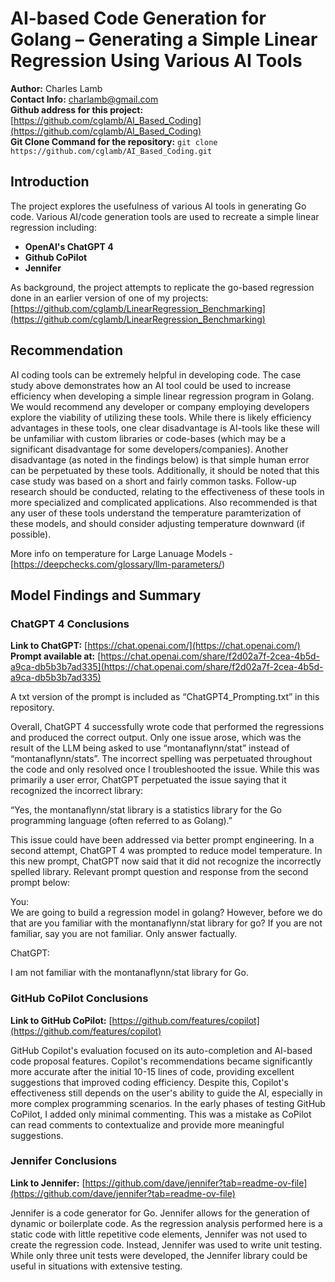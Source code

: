 # AI-based Code Generation for Golang – Generating a Simple Linear Regression Using Various AI Tools

**Author:** Charles Lamb  
**Contact Info:** charlamb@gmail.com  
**Github address for this project:** [https://github.com/cglamb/AI_Based_Coding](https://github.com/cglamb/AI_Based_Coding)  
**Git Clone Command for the repository:** `git clone https://github.com/cglamb/AI_Based_Coding.git`

## Introduction

The project explores the usefulness of various AI tools in generating Go code. Various AI/code generation tools are used to recreate a simple linear regression including:

- **OpenAI's ChatGPT 4**
- **Github CoPilot**
- **Jennifer**  

As background, the project attempts to replicate the go-based regression done in an earlier version of one of my projects: [https://github.com/cglamb/LinearRegression_Benchmarking](https://github.com/cglamb/LinearRegression_Benchmarking)

## Recommendation

AI coding tools can be extremely helpful in developing code. The case study above demonstrates how an AI tool could be used to increase efficiency when developing a simple linear regression program in Golang. We would recommend any developer or company employing developers explore the viability of utilizing these tools. While there is likely efficiency advantages in these tools, one clear disadvantage is AI-tools like these will be unfamiliar with custom libraries or code-bases (which may be a significant disadvantage for some developers/companies).  Another disadvantage (as noted in the findings below) is that simple human error can be perpetuated by these tools.  Additionally, it should be noted that this case study was based on a short and fairly common tasks. Follow-up research should be conducted, relating to the effectiveness of these tools in more specialized and complicated applications.  Also recommended is that any user of these tools understand the temperature paramterization of these models, and should consider adjusting temperature downward (if possible).

More info on temperature for Large Lanuage Models - [https://deepchecks.com/glossary/llm-parameters/)

## Model Findings and Summary

### ChatGPT 4 Conclusions

**Link to ChatGPT:** [https://chat.openai.com/](https://chat.openai.com/)  
**Prompt available at:** [https://chat.openai.com/share/f2d02a7f-2cea-4b5d-a9ca-db5b3b7ad335](https://chat.openai.com/share/f2d02a7f-2cea-4b5d-a9ca-db5b3b7ad335)  

A txt version of the prompt is included as “ChatGPT4_Prompting.txt” in this repository.

Overall, ChatGPT 4 successfully wrote code that performed the regressions and produced the correct output. Only one issue arose, which was the result of the LLM being asked to use “montanaflynn/stat” instead of “montanaflynn/stats”. The incorrect spelling was perpetuated throughout the code and only resolved once I troubleshooted the issue. While this was primarily a user error, ChatGPT perpetuated the issue saying that it recognized the incorrect library:

“Yes, the montanaflynn/stat library is a statistics library for the Go programming language (often referred to as Golang).”

This issue could have been addressed via better prompt engineering. In a second attempt, ChatGPT 4 was prompted to reduce model temperature. In this new prompt, ChatGPT now said that it did not recognize the incorrectly spelled library. Relevant prompt question and response from the second prompt below:

You:  
We are going to build a regression model in golang? However, before we do that are you familiar with the montanaflynn/stat library for go? If you are not familiar, say you are not familiar. Only answer factually.

ChatGPT:  

I am not familiar with the montanaflynn/stat library for Go.

### GitHub CoPilot Conclusions

**Link to GitHub CoPilot:** [https://github.com/features/copilot](https://github.com/features/copilot)

GitHub Copilot's evaluation focused on its auto-completion and AI-based code proposal features. Copilot's recommendations became significantly more accurate after the initial 10-15 lines of code, providing excellent suggestions that improved coding efficiency. Despite this, Copilot's effectiveness still depends on the user's ability to guide the AI, especially in more complex programming scenarios. In the early phases of testing GitHub CoPilot, I added only minimal commenting. This was a mistake as CoPilot can read comments to contextualize and provide more meaningful suggestions.

### Jennifer Conclusions

**Link to Jennifer:** [https://github.com/dave/jennifer?tab=readme-ov-file](https://github.com/dave/jennifer?tab=readme-ov-file)

Jennifer is a code generator for Go. Jennifer allows for the generation of dynamic or boilerplate code. As the regression analysis performed here is a static code with little repetitive code elements, Jennifer was not used to create the regression code. Instead, Jennifer was used to write unit testing. While only three unit tests were developed, the Jennifer library could be useful in situations with extensive testing.

